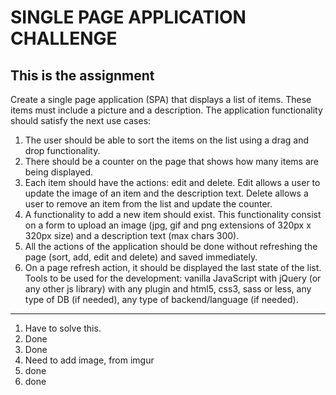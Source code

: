 # SINGLE PAGE APPLICATION CHALLENGE

## This is the assignment


Create a single page application (SPA) that displays a list of items.
These items must include a picture and a description.
The application functionality should satisfy the next use cases:
1. The user should be able to sort the items on the list using a drag and drop functionality.
2. There should be a counter on the page that shows how many items are being displayed.
3. Each item should have the actions: edit and delete. Edit allows a user to update the
image of an item and the description text. Delete allows a user to remove an item from
the list and update the counter.
4. A functionality to add a new item should exist. This functionality consist on a form to
upload an image (jpg, gif and png extensions of 320px x 320px size) and a description
text (max chars 300).
5. All the actions of the application should be done without refreshing the page (sort, add,
edit and delete) and saved immediately.
6. On a page refresh action, it should be displayed the last state of the list.
Tools to be used for the development: vanilla JavaScript with jQuery (or any other js library) with
any plugin and html5, css3, sass or less, any type of DB (if needed), any type of
backend/language (if needed).

___


1. Have to solve this.
2. Done
3. Done
4. Need to add image, from imgur
5. done
6. done